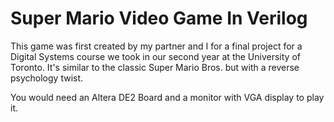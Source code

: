 Super Mario Video Game In Verilog
=================================

This game was first created by my partner and I for a final project for a Digital Systems 
course we took in our second year at the University of Toronto. It's similar to the classic
Super Mario Bros. but with a reverse psychology twist.

You would need an Altera DE2 Board and a monitor with VGA display to play it.
